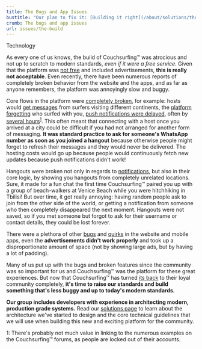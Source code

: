 ```yaml
---
title: The Bugs and App Issues
bustitle: "Our plan to fix it: [Building it right](/about/solutions/the-build)"
crumb: The bugs and app issues
url: issues/the-build
---
```


<span class="tag is-danger is-large">Technology</span>

As every one of us knows, the build of Couchsurfing&#8482; was atrocious and not up to scratch to modern standards, _even if it were a free service_. Given that the platform was [not free](/about/issues/profit-and-incentives) and included advertisements, **this is really not acceptable**. Even recently, there have been numerous reports of completely broken behavior from the website and the apps, and as far as anyone remembers, the platform was annoyingly slow and buggy.

Core flows in the platform were [completely broken](https://www.reddit.com/r/couchsurfing/comments/e2kso7/getting_tons_of_requests_for_cities_where_i_dont/f8w3ri1/), for example: hosts would [get messages](https://www.reddit.com/r/couchsurfing/comments/e7ylwh/couch_requests_and_messages_from_people_who_are/) from surfers visiting different continents, the [platform forgetting](https://www.reddit.com/r/couchsurfing/comments/av33i0/is_anyone_elses_map_missing_countries/) who surfed with you, [push notifications were delayed](https://www.reddit.com/r/couchsurfing/comments/db5gfh/delayed_notifications/), often by [several hours](https://www.reddit.com/r/couchsurfing/comments/dh921d/couchsurfing_incredible_idea_worst_implementation/)<sup>[1](#fn1)</sup>. This often meant that connecting with a host once you arrived at a city could be difficult if you had not arranged for another form of messaging. **It was standard practice to ask for someone's WhatsApp number as soon as you joined a hangout** because otherwise people might forget to refresh their messages and they would never be delivered. The hosting costs would go up because people would continuously fetch new updates because push notifications didn't work!

Hangouts were broken not only in regards to [notifications](https://www.reddit.com/r/couchsurfing/comments/ahrzgv/cs_app_hangout_bug/), but also in their core logic, by showing you hangouts from completely unrelated locations. Sure, it made for a fun chat the first time Couchsurfing&#8482; paired you up with a group of beach-walkers at Venice Beach while you were hitchhiking in Tbilisi! But over time, it got really annoying: having random people ask to join from the other side of the world, or getting a notification from someone who then completely disappeared the next moment. Hangouts were not saved, so if you met someone but forgot to ask for their username or contact details, they could be lost forever.

There were a plethora of other [bugs](https://www.reddit.com/r/couchsurfing/search?q=bug&restrict_sr=1) and [quirks](https://www.reddit.com/r/couchsurfing/search/?q=broken&restrict_sr=1) in the website and mobile apps, even the **advertisements didn't work properly** and took up a disproportionate amount of space (not by showing large ads, but by having a lot of padding).

Many of us put up with the bugs and broken features since the community was so important for us and Couchsurfing&#8482; was the platform for these great experiences. But now that Couchsurfing&#8482; has turned [its back](/about/issues/profit-and-incentives) to their loyal community completely, **it's time to raise our standards and build something that's less buggy and up to today's modern standards.**

**Our group includes developers with experience in architecting modern, production grade systems.** Read our [solutions page](/about/solutions/the-build) to learn about the architecture we've started to design and the core technical guidelines that we will use when building this new and exciting platform for the community.

<a name="fn1">1</a>: There's probably not much value in linking to the numerous examples on the Couchsurfing&#8482; forums, as people are locked out of their accounts.
